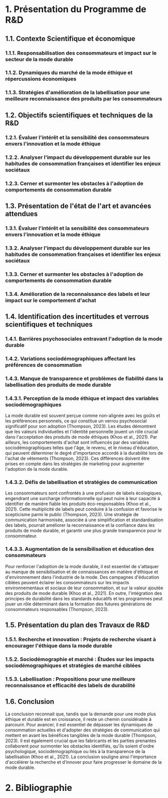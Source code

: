 # 1. Présentation du Programme de R&D

## 1.1. Contexte Scientifique et économique
### 1.1.1. Responsabilisation des consommateurs et impact sur le secteur de la mode durable
### 1.1.2. Dynamiques du marché de la mode éthique et répercussions économiques
### 1.1.3. Stratégies d'amélioration de la labellisation pour une meilleure reconnaissance des produits par les consommateurs

## 1.2. Objectifs scientifiques et techniques de la R&D
### 1.2.1. Évaluer l'intérêt et la sensibilité des consommateurs envers l'innovation et la mode éthique
### 1.2.2. Analyser l'impact du développement durable sur les habitudes de consommation françaises et identifier les enjeux sociétaux
### 1.2.3. Cerner et surmonter les obstacles à l'adoption de comportements de consommation durable

## 1.3. Présentation de l'état de l'art et avancées attendues
### 1.3.1. Évaluer l'intérêt et la sensibilité des consommateurs envers l'innovation et la mode éthique
### 1.3.2. Analyser l'impact du développement durable sur les habitudes de consommation françaises et identifier les enjeux sociétaux
### 1.3.3. Cerner et surmonter les obstacles à l'adoption de comportements de consommation durable
### 1.3.4. Amélioration de la reconnaissance des labels et leur impact sur le comportement d'achat

## 1.4. Identification des incertitudes et verrous scientifiques et techniques
### 1.4.1. Barrières psychosociales entravant l'adoption de la mode durable
### 1.4.2. Variations sociodémographiques affectant les préférences de consommation
### 1.4.3. Manque de transparence et problèmes de fiabilité dans la labellisation des produits de mode durable
### 1.4.3.1. Perception de la mode éthique et impact des variables sociodémographiques
La mode durable est souvent perçue comme non-alignée avec les goûts et les préférences personnels, ce qui constitue un verrou psychosocial significatif pour son adoption (Thompson, 2023). Les études démontrent que les valeurs individuelles et l'identité personnelle jouent un rôle crucial dans l'acceptation des produits de mode éthiques (Khoo et al., 2021). Par ailleurs, les comportements d'achat sont influencés par des variables sociodémographiques telles que l'âge, le revenu, et le niveau d'éducation, qui peuvent déterminer le degré d'importance accordé à la durabilité lors de l'achat de vêtements (Thompson, 2023). Ces différences doivent être prises en compte dans les stratégies de marketing pour augmenter l'adoption de la mode durable.

### 1.4.3.2. Défis de labellisation et stratégies de communication
Les consommateurs sont confrontés à une profusion de labels écologiques, engendrant une surcharge informationnelle qui peut nuire à leur capacité à identifier de manière fiable les produits éco-responsables (Khoo et al., 2021). Cette multiplicité de labels peut conduire à la confusion et favorise le scepticisme parmi le public (Thompson, 2023). Une stratégie de communication harmonisée, associée à une simplification et standardisation des labels, pourrait améliorer la reconnaissance et la confiance dans les produits de mode durable, et garantir une plus grande transparence pour le consommateur.

### 1.4.3.3. Augmentation de la sensibilisation et éducation des consommateurs
Pour renforcer l'adoption de la mode durable, il est essentiel de s'attaquer au manque de sensibilisation et de connaissances en matière d'éthique et d'environnement dans l'industrie de la mode. Des campagnes d'éducation ciblées peuvent éclairer les consommateurs sur les impacts environnementaux et sociaux de leur consommation, et sur la valeur ajoutée des produits de mode durable (Khoo et al., 2021). En outre, l'intégration des principes de durabilité dans les standards éducatifs et les programmes peut jouer un rôle déterminant dans la formation des futures générations de consommateurs responsables (Thompson, 2023).

## 1.5. Présentation du plan des Travaux de R&D
### 1.5.1. Recherche et innovation : Projets de recherche visant à encourager l'éthique dans la mode durable
### 1.5.2. Sociodémographie et marché : Études sur les impacts sociodémographiques et stratégies de marché ciblées
### 1.5.3. Labellisation : Propositions pour une meilleure reconnaissance et efficacité des labels de durabilité

## 1.6. Conclusion
La conclusion reconnait que, tandis que la demande pour une mode plus éthique et durable est en croissance, il reste un chemin considérable à parcourir. Pour avancer, il est essentiel de dépasser les dynamiques de consommation actuelles et d'adopter des stratégies de communication qui mettent en avant les bénéfices tangibles de la mode durable (Thompson, 2023). Il est également crucial que les fabricants et les parties prenantes collaborent pour surmonter les obstacles identifiés, qu'ils soient d'ordre psychologique, sociodémographique ou liés à la transparence de la labellisation (Khoo et al., 2021). La conclusion souligne ainsi l'importance d'accélérer la recherche et d’innover pour faire progresser le domaine de la mode durable.

# 2. Bibliographie